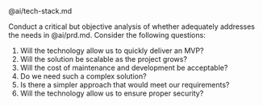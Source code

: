 <tech-stack>
@ai/tech-stack.md
</tech-stack>

Conduct a critical but objective analysis of whether <tech-stack> adequately addresses the needs in @ai/prd.md. Consider the following questions:
1. Will the technology allow us to quickly deliver an MVP?
2. Will the solution be scalable as the project grows?
3. Will the cost of maintenance and development be acceptable?
4. Do we need such a complex solution?
5. Is there a simpler approach that would meet our requirements?
6. Will the technology allow us to ensure proper security?